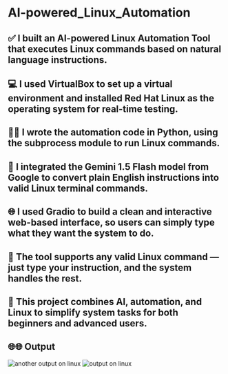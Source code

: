 # AI-powered_Linux_Automation
## ✅ I built an AI-powered Linux Automation Tool that executes Linux commands based on natural language instructions.

## 💻 I used VirtualBox to set up a virtual environment and installed Red Hat Linux as the operating system for real-time testing.

## 🧑‍💻 I wrote the automation code in Python, using the subprocess module to run Linux commands.

## 🧠 I integrated the Gemini 1.5 Flash model from Google to convert plain English instructions into valid Linux terminal commands.

## 🌐 I used Gradio to build a clean and interactive web-based interface, so users can simply type what they want the system to do.

## 🔁 The tool supports any valid Linux command — just type your instruction, and the system handles the rest.

## 🚀 This project combines AI, automation, and Linux to simplify system tasks for both beginners and advanced users.

## 🌐🌐 Output 
![another output on linux](https://github.com/user-attachments/assets/6679dd01-4ec9-48f5-a3aa-804cbafba2cc)
![output on linux](https://github.com/user-attachments/assets/6a6eb720-2775-4d39-a57f-cc47db634544)



